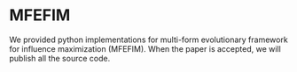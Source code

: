 # MFEFIM
We provided python implementations for multi-form evolutionary framework for influence maximization (MFEFIM). When the paper is accepted, we will publish all the source code.
